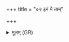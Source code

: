 +++
title = "०२ इमं मे त्वम्"

+++
<details><summary>मूलम् (GR)</summary>

इमं मे त्वं जरामृत्युं  
पुरुषं कृण्व् ओषधे ।  
राज्ञी हि सर्वासाम् अस्य्  
ओषधीनाम् अरुन्धती ॥
</details>